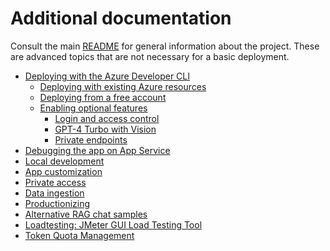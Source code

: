# Additional documentation

Consult the main [README](../README.md) for general information about the project.
These are advanced topics that are not necessary for a basic deployment.

- [Deploying with the Azure Developer CLI](azd.md)
  - [Deploying with existing Azure resources](deploy_existing.md)
  - [Deploying from a free account](deploy_lowcost.md)
  - [Enabling optional features](deploy_features.md)
    - [Login and access control](login_and_acl.md)
    - [GPT-4 Turbo with Vision](gpt4vision.md)
    - [Private endpoints](deploy_private.md)
- [Debugging the app on App Service](appservice.md)
- [Local development](localdev.md)
- [App customization](customization.md)
- [Private access](deploy_private.md)
- [Data ingestion](data_ingestion.md)
- [Productionizing](productionizing.md)
- [Alternative RAG chat samples](other_samples.md)
- [Loadtesting: JMeter GUI Load Testing Tool](loadtest.md)
- [Token Quota Management](token_quota_management.md)
